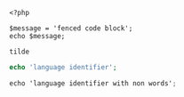 ```
<?php

$message = 'fenced code block';
echo $message;
```

~~~
tilde
~~~

```php
echo 'language identifier';
```

```c#
echo 'language identifier with non words';
```